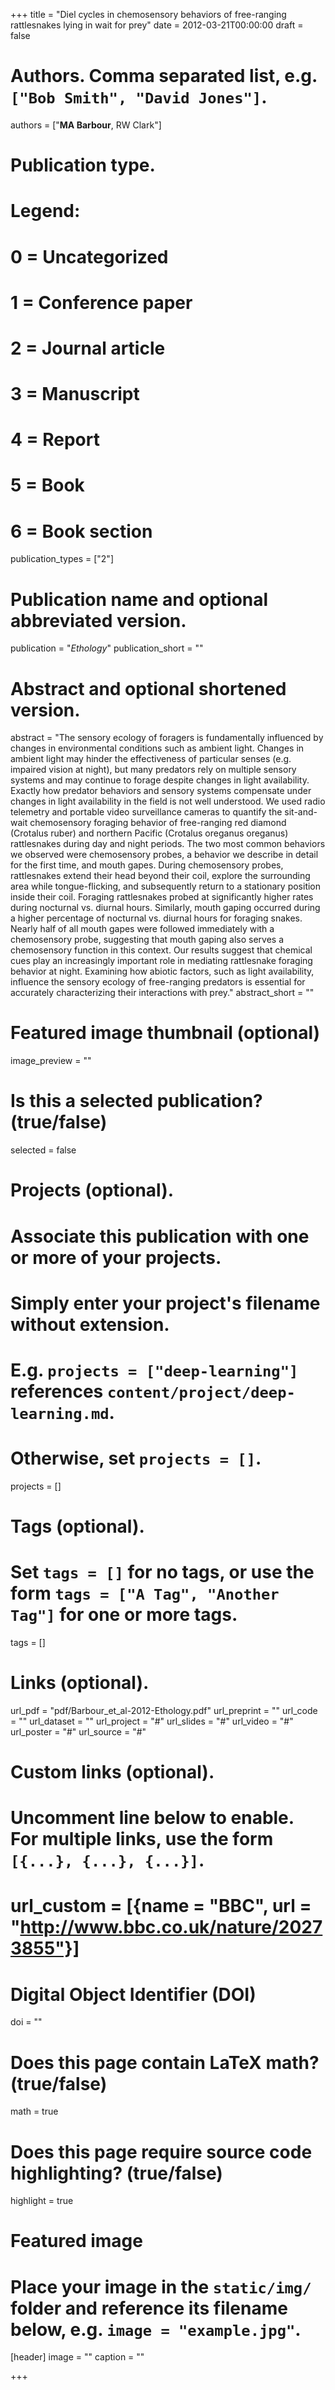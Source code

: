 +++
title = "Diel cycles in chemosensory behaviors of free-ranging rattlesnakes lying in wait for prey"
date = 2012-03-21T00:00:00
draft = false

# Authors. Comma separated list, e.g. `["Bob Smith", "David Jones"]`.
authors = ["**MA Barbour**, RW Clark"]

# Publication type.
# Legend:
# 0 = Uncategorized
# 1 = Conference paper
# 2 = Journal article
# 3 = Manuscript
# 4 = Report
# 5 = Book
# 6 = Book section
publication_types = ["2"]

# Publication name and optional abbreviated version.
publication = "*Ethology*"
publication_short = ""

# Abstract and optional shortened version.
abstract = "The sensory ecology of foragers is fundamentally influenced by changes in environmental conditions such as ambient light. Changes in ambient light may hinder the effectiveness of particular senses (e.g. impaired vision at night), but many predators rely on multiple sensory systems and may continue to forage despite changes in light availability. Exactly how predator behaviors and sensory systems compensate under changes in light availability in the field is not well understood. We used radio telemetry and portable video surveillance cameras to quantify the sit-and-wait chemosensory foraging behavior of free-ranging red diamond (Crotalus ruber) and northern Pacific (Crotalus oreganus oreganus) rattlesnakes during day and night periods. The two most common behaviors we observed were chemosensory probes, a behavior we describe in detail for the first time, and mouth gapes. During chemosensory probes, rattlesnakes extend their head beyond their coil, explore the surrounding area while tongue-flicking, and subsequently return to a stationary position inside their coil. Foraging rattlesnakes probed at significantly higher rates during nocturnal vs. diurnal hours. Similarly, mouth gaping occurred during a higher percentage of nocturnal vs. diurnal hours for foraging snakes. Nearly half of all mouth gapes were followed immediately with a chemosensory probe, suggesting that mouth gaping also serves a chemosensory function in this context. Our results suggest that chemical cues play an increasingly important role in mediating rattlesnake foraging behavior at night. Examining how abiotic factors, such as light availability, influence the sensory ecology of free-ranging predators is essential for accurately characterizing their interactions with prey."
abstract_short = ""

# Featured image thumbnail (optional)
image_preview = ""

# Is this a selected publication? (true/false)
selected = false

# Projects (optional).
#   Associate this publication with one or more of your projects.
#   Simply enter your project's filename without extension.
#   E.g. `projects = ["deep-learning"]` references `content/project/deep-learning.md`.
#   Otherwise, set `projects = []`.
projects = []

# Tags (optional).
#   Set `tags = []` for no tags, or use the form `tags = ["A Tag", "Another Tag"]` for one or more tags.
tags = []

# Links (optional).
url_pdf = "pdf/Barbour_et_al-2012-Ethology.pdf"
url_preprint = ""
url_code = ""
url_dataset = ""
url_project = "#"
url_slides = "#"
url_video = "#"
url_poster = "#"
url_source = "#"

# Custom links (optional).
#   Uncomment line below to enable. For multiple links, use the form `[{...}, {...}, {...}]`.
# url_custom = [{name = "BBC", url = "http://www.bbc.co.uk/nature/20273855"}]


# Digital Object Identifier (DOI)
doi = ""

# Does this page contain LaTeX math? (true/false)
math = true

# Does this page require source code highlighting? (true/false)
highlight = true

# Featured image
# Place your image in the `static/img/` folder and reference its filename below, e.g. `image = "example.jpg"`.
[header]
image = ""
caption = ""

+++
